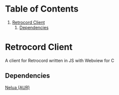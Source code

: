 # Table of Contents

1.  [Retrocord Client](#org67e97b8)
    1.  [Dependencies](#orgfb19cd9)



<a id="org67e97b8"></a>

# Retrocord Client

A client for Retrocord written in JS with Webview for C


<a id="orgfb19cd9"></a>

## Dependencies

[Nelua (AUR)](https://aur.archlinux.org/packages/nelua)
